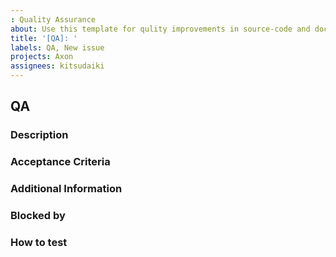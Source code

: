 ```yaml
---
: Quality Assurance
about: Use this template for qulity improvements in source-code and documentation and minor fixes like typos, missing comments and so on, or other improvements, which doesn't affect the program itself.
title: '[QA]: '
labels: QA, New issue
projects: Axon
assignees: kitsudaiki
---
```


## QA

### Description

<!-- A concise description of what has to be changed. -->

### Acceptance Criteria

<!--
List of criteria, which have to be fulfilled in order to complete the ticket

Example: 
1. Fixed styling in documentation in chapter ...
2. Fixed typo in class ...
3. Added missing comments in file ...
-->

### Additional Information

<!-- If available add link, hints, related issues or other useful information, which help to handle the ticket here. -->

### Blocked by

<!-- List if issues, which have to be resolved before this one here can be started. -->

### How to test

<!-- Instructions, what have to be done to test the new feature/update. -->
